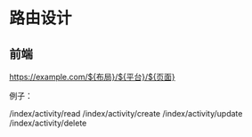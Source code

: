 # 路由设计

## 前端

https://example.com/${布局}/${平台}/${页面}

例子：

/index/activity/read
/index/activity/create
/index/activity/update
/index/activity/delete